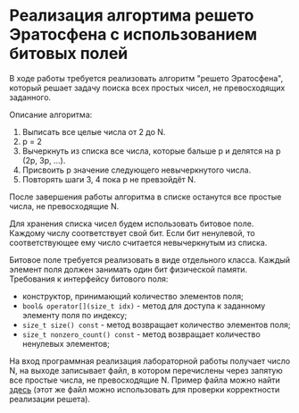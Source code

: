 # Реализация алгортима решето Эратосфена с использованием битовых полей

В ходе работы требуется реализовать алгоритм "решето Эратосфена", который решает задачу поиска всех простых чисел, не превосходящих заданного.

Описание алгоритма:
1. Выписать все целые числа от 2 до N.
2. p = 2
3. Вычеркнуть из списка все числа, которые бальше p и делятся на p (2p, 3p, ...).
4. Присвоить p значение следующего невычеркнутого числа.
5. Повторять шаги 3, 4 пока p не превзойдёт N.

После завершения работы алгоритма в списке останутся все простые числа, не превосходящие N.

Для хранения списка чисел будем использовать битовое поле. Каждому числу соответствует свой бит. Если бит ненулевой, то соответствующее ему число считается невычеркнутым из списка.

Битовое поле требуется реализовать в виде отдельного класса. Каждый элемент поля должен занимать один бит физической памяти.
Требования к интерфейсу битового поля:
- конструктор, принимающий количество элементов поля;
- `bool& operator[](size_t idx)` - метод для доступа к заданному элементу поля по индексу;
- `size_t size() const` - метод возвращает количество элементов поля;
- `size_t nonzero_count() const` - метод возвращает количество ненулевых элементов;

На вход программная реализация лабораторной работы получает число N, на выходе записывает файл, в котором перечислены через запятую все простые числа, не превосходящие N. Пример файла можно найти [здесь](https://gist.github.com/sovrasov/f8c6c1d3a795fa1dbd9bd3ae192b443f) (этот же файл можно использовать для проверки корректности реализации решета).  
